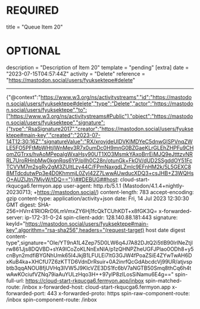 
# REQUIRED
title = "Queue Item 20"
# OPTIONAL
description = "Description of Item 20"
template = "pending"
[extra]
date = "2023-07-15T04:57:44Z"
activity = "Delete"
reference = "https://mastodon.social/users/fyuksektepe#delete"

---
{"@context":"https://www.w3.org/ns/activitystreams","id":"https://mastodon.social/users/fyuksektepe#delete","type":"Delete","actor":"https://mastodon.social/users/fyuksektepe","to":["https://www.w3.org/ns/activitystreams#Public"],"object":"https://mastodon.social/users/fyuksektepe","signature":{"type":"RsaSignature2017","creator":"https://mastodon.social/users/fyuksektepe#main-key","created":"2023-07-14T12:30:16Z","signatureValue":"RX/xrovjdeUlDVKlMDYeC5dnwGlSPVnqZWLE5FO5PFtMbWHtjlWnMev3R7x0umDc0H9mnG0BZGaeKLrGLEhZHPFu9CHomZGTrxs/hvAoMPepalgWxaHsy90UT1XO3MsmkYAxoBrrEiMJQ9eJtttzvNRRL7UroRHnbMw0kgnRqs6YP/plIh0C28n/otunGk+FkOV/dUD2SSgddOY51FcTCVVM7m2sgRv2gM3ZUltLzy44C/FPmNaxgdLZmIc9EFnHM2k/5L5GEXC88MTdcdutwPp3e4D0KhmmjL0Zyl42Z7LwwAUwducXDQ3+csJHB+Z3WQHsO+AUZlJtn7MjvW/tDQ=="}}##DEBUG##host: cloud-start-rkqucga6.fermyon.app
user-agent: http.rb/5.1.1 (Mastodon/4.1.4+nightly-20230713; +https://mastodon.social/)
content-length: 783
accept-encoding: gzip
content-type: application/activity+json
date: Fri, 14 Jul 2023 12:30:30 GMT
digest: SHA-256=HVrr41RlORrD9LmVmxZY6Hj1fcQkTCUhKDT+x8fGK3Q=
x-forwarded-server: ip-172-31-0-24
spin-client-addr: 128.140.88.181:443
signature: keyId="https://mastodon.social/users/fyuksektepe#main-key",algorithm="rsa-sha256",headers="(request-target) host date digest content-type",signature="OIe/YT9nA1L4Zep75D0LW6q4J7A82DJtQ2i5tlB90IrlNeZtjlrw861Jjs8DQVBD+sYA9lCoZoKLNnExNIA/p1zQHNPZheUGFJPlao0ODh8+y5cnByn2mdfiBYGNhUmk65I4JkjB1LFULEi7ltG3GJW4fPoaZSiE4ZYwTwAH6DxKuB4ka+XHCfU7Z6zKTTD6VdnDrRsuir+0A2inrfQcGdAbcdcVj99UR/atjvspbtb3qqANOU8fjUVHq3IVW5J9KlcVZE3DS1fc6bV7aNGTB50Smq8thCq6h4twAwKOciufVZNq79iaAuYULzHqo3H++97ylP8zILosSiNamu6E4g=="
spin-full-url: https://cloud-start-rkqucga6.fermyon.app/inbox
spin-matched-route: /inbox
x-forwarded-host: cloud-start-rkqucga6.fermyon.app
x-forwarded-port: 443
x-forwarded-proto: https
spin-raw-component-route: /inbox
spin-component-route: /inbox

